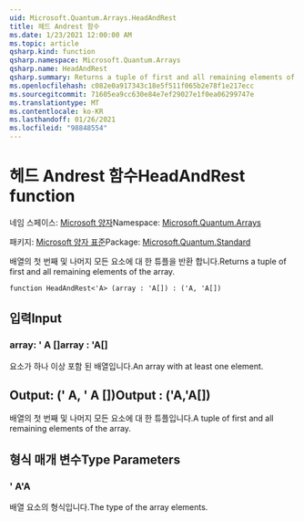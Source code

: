 ```yaml
---
uid: Microsoft.Quantum.Arrays.HeadAndRest
title: 헤드 Andrest 함수
ms.date: 1/23/2021 12:00:00 AM
ms.topic: article
qsharp.kind: function
qsharp.namespace: Microsoft.Quantum.Arrays
qsharp.name: HeadAndRest
qsharp.summary: Returns a tuple of first and all remaining elements of the array.
ms.openlocfilehash: c082e0a917343c18e5f511f065b2e78f1e217ecc
ms.sourcegitcommit: 71605ea9cc630e84e7ef29027e1f0ea06299747e
ms.translationtype: MT
ms.contentlocale: ko-KR
ms.lasthandoff: 01/26/2021
ms.locfileid: "98848554"
---
```

# <a name="headandrest-function"></a><span data-ttu-id="8dcf9-102">헤드 Andrest 함수</span><span class="sxs-lookup"><span data-stu-id="8dcf9-102">HeadAndRest function</span></span>

<span data-ttu-id="8dcf9-103">네임 스페이스: [Microsoft 양자](xref:Microsoft.Quantum.Arrays)</span><span class="sxs-lookup"><span data-stu-id="8dcf9-103">Namespace: [Microsoft.Quantum.Arrays](xref:Microsoft.Quantum.Arrays)</span></span>

<span data-ttu-id="8dcf9-104">패키지: [Microsoft 양자 표준](https://nuget.org/packages/Microsoft.Quantum.Standard)</span><span class="sxs-lookup"><span data-stu-id="8dcf9-104">Package: [Microsoft.Quantum.Standard](https://nuget.org/packages/Microsoft.Quantum.Standard)</span></span>


<span data-ttu-id="8dcf9-105">배열의 첫 번째 및 나머지 모든 요소에 대 한 튜플을 반환 합니다.</span><span class="sxs-lookup"><span data-stu-id="8dcf9-105">Returns a tuple of first and all remaining elements of the array.</span></span>

```qsharp
function HeadAndRest<'A> (array : 'A[]) : ('A, 'A[])
```


## <a name="input"></a><span data-ttu-id="8dcf9-106">입력</span><span class="sxs-lookup"><span data-stu-id="8dcf9-106">Input</span></span>

### <a name="array--a"></a><span data-ttu-id="8dcf9-107">array: ' A []</span><span class="sxs-lookup"><span data-stu-id="8dcf9-107">array : 'A[]</span></span>

<span data-ttu-id="8dcf9-108">요소가 하나 이상 포함 된 배열입니다.</span><span class="sxs-lookup"><span data-stu-id="8dcf9-108">An array with at least one element.</span></span>



## <a name="output--aa"></a><span data-ttu-id="8dcf9-109">Output: (' A, ' A [])</span><span class="sxs-lookup"><span data-stu-id="8dcf9-109">Output : ('A,'A[])</span></span>

<span data-ttu-id="8dcf9-110">배열의 첫 번째 및 나머지 모든 요소에 대 한 튜플입니다.</span><span class="sxs-lookup"><span data-stu-id="8dcf9-110">A tuple of first and all remaining elements of the array.</span></span>

## <a name="type-parameters"></a><span data-ttu-id="8dcf9-111">형식 매개 변수</span><span class="sxs-lookup"><span data-stu-id="8dcf9-111">Type Parameters</span></span>

### <a name="a"></a><span data-ttu-id="8dcf9-112">' A</span><span class="sxs-lookup"><span data-stu-id="8dcf9-112">'A</span></span>

<span data-ttu-id="8dcf9-113">배열 요소의 형식입니다.</span><span class="sxs-lookup"><span data-stu-id="8dcf9-113">The type of the array elements.</span></span>